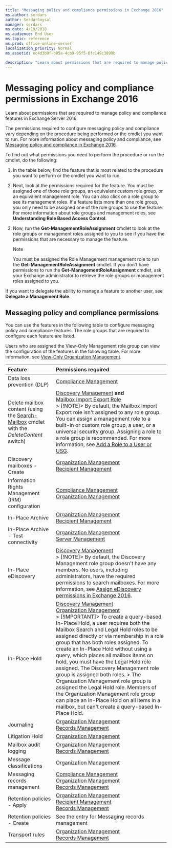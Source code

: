 ```yaml
---
title: "Messaging policy and compliance permissions in Exchange 2016"
ms.author: serdars
author: SerdarSoysal
manager: serdars
ms.date: 4/19/2018
ms.audience: End User
ms.topic: reference
ms.prod: office-online-server
localization_priority: Normal
ms.assetid: ec4d3b9f-b85a-4cb9-95f5-6fc149c3899b

description: "Learn about permissions that are required to manage policy and compliance features in Exchange Server 2016."
---
```


# Messaging policy and compliance permissions in Exchange 2016

Learn about permissions that are required to manage policy and compliance features in Exchange Server 2016.
  
The permissions required to configure messaging policy and compliance vary depending on the procedure being performed or the cmdlet you want to run. For more information about messaging policy and compliance, see [Messaging policy and compliance in Exchange 2016](../../policy-and-compliance/policy-and-compliance.md).
  
To find out what permissions you need to perform the procedure or run the cmdlet, do the following:
  
1. In the table below, find the feature that is most related to the procedure you want to perform or the cmdlet you want to run.
    
2. Next, look at the permissions required for the feature. You must be assigned one of those role groups, an equivalent custom role group, or an equivalent management role. You can also click on a role group to see its management roles. If a feature lists more than one role group, you only need to be assigned one of the role groups to use the feature. For more information about role groups and management roles, see **Understanding Role Based Access Control**.
    
3. Now, run the **Get-ManagementRoleAssignment** cmdlet to look at the role groups or management roles assigned to you to see if you have the permissions that are necessary to manage the feature. 
    
    > [!NOTE]
    > You must be assigned the Role Management management role to run the **Get-ManagementRoleAssignment** cmdlet. If you don't have permissions to run the **Get-ManagementRoleAssignment** cmdlet, ask your Exchange administrator to retrieve the role groups or management roles assigned to you. 
  
If you want to delegate the ability to manage a feature to another user, see **Delegate a Management Role**.
  
## Messaging policy and compliance permissions

You can use the features in the following table to configure messaging policy and compliance features. The role groups that are required to configure each feature are listed.
  
Users who are assigned the View-Only Management role group can view the configuration of the features in the following table. For more information, see [View-Only Organization Management](http://technet.microsoft.com/library/c514c6d0-0157-4c52-9ec6-441d9a30f3df.aspx).
  
|**Feature**|**Permissions required**|
|:-----|:-----|
|Data loss prevention (DLP)  <br/> |[Compliance Management](http://technet.microsoft.com/library/b91b23a4-e9c7-4bd0-9ee3-ec5cb498da15.aspx) <br/> |
|Delete mailbox content (using the [Search-Mailbox](http://technet.microsoft.com/library/9ee3b02c-d343-4816-a583-a90b1fad4b26.aspx) cmdlet with the  _DeleteContent_ switch)  <br/> |[Discovery Management](http://technet.microsoft.com/library/b8bc5922-a8c9-4707-906d-fa38bb87da8f.aspx) **and** <br/> [Mailbox Import Export Role](http://technet.microsoft.com/library/d7cdce7a-6c46-4750-b237-d1c1773e8d28.aspx) <br/> > [!NOTE]> By default, the Mailbox Import Export role isn't assigned to any role group. You can assign a management role to a built-in or custom role group, a user, or a universal security group. Assigning a role to a role group is recommended. For more information, see [Add a Role to a User or USG](http://technet.microsoft.com/library/ae5608de-a141-4714-8876-bce7d2a22cb5.aspx).           |
|Discovery mailboxes - Create  <br/> |[Organization Management](http://technet.microsoft.com/library/0bfd21c1-86ac-4369-86b7-aeba386741c8.aspx) <br/> [Recipient Management](http://technet.microsoft.com/library/669d602e-68e3-41f9-a455-b942d212d130.aspx) <br/> |
|Information Rights Management (IRM) configuration  <br/> |[Compliance Management](http://technet.microsoft.com/library/b91b23a4-e9c7-4bd0-9ee3-ec5cb498da15.aspx) <br/> [Organization Management](http://technet.microsoft.com/library/0bfd21c1-86ac-4369-86b7-aeba386741c8.aspx) <br/> |
|In-Place Archive  <br/> |[Organization Management](http://technet.microsoft.com/library/0bfd21c1-86ac-4369-86b7-aeba386741c8.aspx) <br/> [Recipient Management](http://technet.microsoft.com/library/669d602e-68e3-41f9-a455-b942d212d130.aspx) <br/> |
|In-Place Archive - Test connectivity  <br/> |[Organization Management](http://technet.microsoft.com/library/0bfd21c1-86ac-4369-86b7-aeba386741c8.aspx) <br/> [Server Management](http://technet.microsoft.com/library/30cbc4de-adb3-42e8-922f-7661095bdb8c.aspx) <br/> |
|In-Place eDiscovery  <br/> |[Discovery Management](http://technet.microsoft.com/library/b8bc5922-a8c9-4707-906d-fa38bb87da8f.aspx) <br/> > [!NOTE]> By default, the Discovery Management role group doesn't have any members. No users, including administrators, have the required permissions to search mailboxes. For more information, see [Assign eDiscovery permissions in Exchange 2016](../../policy-and-compliance/ediscovery/assign-permissions.md).           |
|In-Place Hold  <br/> |[Discovery Management](http://technet.microsoft.com/library/b8bc5922-a8c9-4707-906d-fa38bb87da8f.aspx) <br/> [Organization Management](http://technet.microsoft.com/library/0bfd21c1-86ac-4369-86b7-aeba386741c8.aspx) <br/> > [!IMPORTANT]> To create a query-based In-Place Hold, a user requires both the Mailbox Search and Legal Hold roles to be assigned directly or via membership in a role group that has both roles assigned. To create an In-Place Hold without using a query, which places all mailbox items on hold, you must have the Legal Hold role assigned. The Discovery Management role group is assigned both roles. > The Organization Management role group is assigned the Legal Hold role. Members of the Organization Management role group can place an In-Place Hold on all items in a mailbox, but can't create a query-based In-Place Hold.           |
|Journaling  <br/> |[Organization Management](http://technet.microsoft.com/library/0bfd21c1-86ac-4369-86b7-aeba386741c8.aspx) <br/> [Records Management](http://technet.microsoft.com/library/0e0c95ce-6109-4591-b86d-c6cfd44d21f5.aspx) <br/> |
|Litigation Hold  <br/> |[Organization Management](http://technet.microsoft.com/library/0bfd21c1-86ac-4369-86b7-aeba386741c8.aspx) <br/> |
|Mailbox audit logging  <br/> |[Organization Management](http://technet.microsoft.com/library/0bfd21c1-86ac-4369-86b7-aeba386741c8.aspx) <br/> [Records Management](http://technet.microsoft.com/library/0e0c95ce-6109-4591-b86d-c6cfd44d21f5.aspx) <br/> |
|Message classifications  <br/> |[Organization Management](http://technet.microsoft.com/library/0bfd21c1-86ac-4369-86b7-aeba386741c8.aspx) <br/> |
|Messaging records management  <br/> |[Compliance Management](http://technet.microsoft.com/library/b91b23a4-e9c7-4bd0-9ee3-ec5cb498da15.aspx) <br/> [Organization Management](http://technet.microsoft.com/library/0bfd21c1-86ac-4369-86b7-aeba386741c8.aspx) <br/> [Records Management](http://technet.microsoft.com/library/0e0c95ce-6109-4591-b86d-c6cfd44d21f5.aspx) <br/> |
|Retention policies - Apply  <br/> |[Organization Management](http://technet.microsoft.com/library/0bfd21c1-86ac-4369-86b7-aeba386741c8.aspx) <br/> [Recipient Management](http://technet.microsoft.com/library/669d602e-68e3-41f9-a455-b942d212d130.aspx) <br/> [Records Management](http://technet.microsoft.com/library/0e0c95ce-6109-4591-b86d-c6cfd44d21f5.aspx) <br/> |
|Retention policies - Create  <br/> |See the entry for Messaging records management  <br/> |
|Transport rules  <br/> |[Organization Management](http://technet.microsoft.com/library/0bfd21c1-86ac-4369-86b7-aeba386741c8.aspx) <br/> [Records Management](http://technet.microsoft.com/library/0e0c95ce-6109-4591-b86d-c6cfd44d21f5.aspx) <br/> |
   

